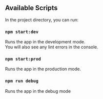 ## Available Scripts

In the project directory, you can run:

### `npm start:dev`

Runs the app in the development mode.<br />
You will also see any lint errors in the console.

### `npm start:prod`

Runs the app in the production mode.

### `npm run debug`
Runs the app in the debug mode
